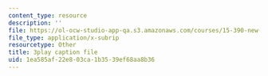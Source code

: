 ```yaml
---
content_type: resource
description: ''
file: https://ol-ocw-studio-app-qa.s3.amazonaws.com/courses/15-390-new-enterprises-spring-2013/1ea585af22e803ca1b3539ef68aa8b36_oD7X3KvJAVk.srt
file_type: application/x-subrip
resourcetype: Other
title: 3play caption file
uid: 1ea585af-22e8-03ca-1b35-39ef68aa8b36
---
```

